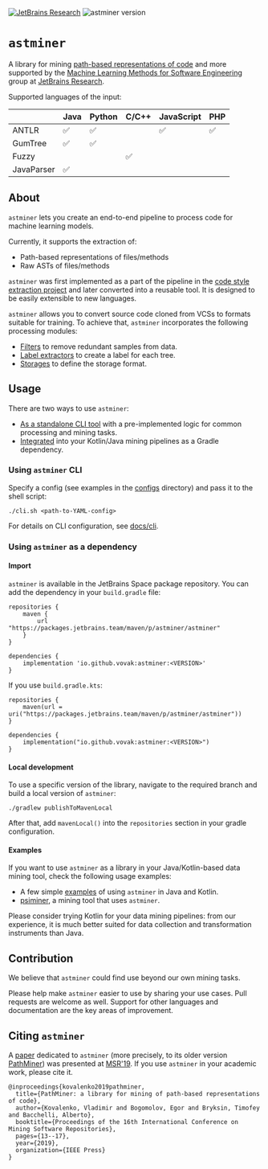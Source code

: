 [![JetBrains Research](https://jb.gg/badges/research.svg)](https://confluence.jetbrains.com/display/ALL/JetBrains+on+GitHub)
![astminer version](https://img.shields.io/badge/astminer-v0.7.0-blue)

# `astminer`
A library for mining [path-based representations of code](https://arxiv.org/pdf/1803.09544.pdf) and more
supported by the
[Machine Learning Methods for Software Engineering](https://research.jetbrains.org/groups/ml_methods)
group at [JetBrains Research](https://research.jetbrains.org).

Supported languages of the input:

|         | Java | Python | C/C++ | JavaScript | PHP |
|---------|------|--------|-------|------------|-----|
| ANTLR   | ✅    | ✅      |       | ✅          | ✅   |
| GumTree | ✅    | ✅      |       |            |     |
| Fuzzy   |      |        | ✅     |            |     |
| JavaParser | ✅ |        |        |             |      |



## About
`astminer` lets you create an end-to-end pipeline to process code for machine learning models.

Currently, it supports the extraction of:
* Path-based representations of files/methods
* Raw ASTs of files/methods

`astminer` was first implemented as a part of the pipeline in the [code style extraction project](https://arxiv.org/abs/2002.03997) and later converted into a reusable tool.
It is designed to be easily extensible to new languages.

`astminer` allows you to convert source code cloned from VCSs to formats suitable for training.
To achieve that, `astminer` incorporates the following processing modules:
- [Filters](./docs/filters.md) to remove redundant samples from data.
- [Label extractors](./docs/label_extractors.md) to create a label for each tree.
- [Storages](./docs/storages.md) to define the storage format.

## Usage
There are two ways to use `astminer`:

- [As a standalone CLI tool](#using-astminer-cli) with a pre-implemented logic for common processing and mining tasks.
- [Integrated](#using-astminer-as-a-dependency) into your Kotlin/Java mining pipelines as a Gradle dependency.

### Using `astminer` CLI

Specify a config (see examples in the [configs](./configs) directory) and pass it to the shell script:
```shell
./cli.sh <path-to-YAML-config>
```

For details on CLI configuration, see [docs/cli](./docs/cli.md).

### Using `astminer` as a dependency

#### Import

`astminer` is available in the JetBrains Space package repository. You can add the dependency in your `build.gradle` file:
```
repositories {
    maven {
        url "https://packages.jetbrains.team/maven/p/astminer/astminer"
    }
}

dependencies {
    implementation 'io.github.vovak:astminer:<VERSION>'
}
```

If you use `build.gradle.kts`:
```
repositories {
    maven(url = uri("https://packages.jetbrains.team/maven/p/astminer/astminer"))
}

dependencies {
    implementation("io.github.vovak:astminer:<VERSION>")
}
```

#### Local development

To use a specific version of the library, navigate to the required branch and build a local version of `astminer`:
```shell
./gradlew publishToMavenLocal
```
After that, add `mavenLocal()` into the `repositories` section in your gradle configuration.

#### Examples

If you want to use `astminer` as a library in your Java/Kotlin-based data mining tool, check the following usage examples:

* A few simple [examples](src/examples) of using `astminer` in Java and Kotlin.
* [psiminer](https://github.com/JetBrains-Research/psiminer), a mining tool that uses `astminer`.

Please consider trying Kotlin for your data mining pipelines: from our experience, it is much better suited for data collection and transformation instruments than Java.

## Contribution

We believe that `astminer` could find use beyond our own mining tasks.

Please help make `astminer` easier to use by sharing your use cases. Pull requests are welcome as well.
Support for other languages and documentation are the key areas of improvement.

## Citing `astminer`

A [paper](https://zenodo.org/record/2595271) dedicated to `astminer` (more precisely, to its older version [PathMiner](https://github.com/vovak/astminer/tree/pathminer)) was presented at [MSR'19](https://2019.msrconf.org/). 
If you use `astminer` in your academic work, please cite it.
```
@inproceedings{kovalenko2019pathminer,
  title={PathMiner: a library for mining of path-based representations of code},
  author={Kovalenko, Vladimir and Bogomolov, Egor and Bryksin, Timofey and Bacchelli, Alberto},
  booktitle={Proceedings of the 16th International Conference on Mining Software Repositories},
  pages={13--17},
  year={2019},
  organization={IEEE Press}
}
```
